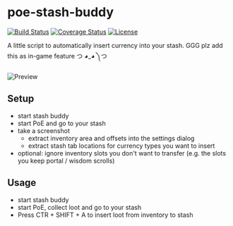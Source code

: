 # poe-stash-buddy

[![Build Status](https://travis-ci.org/casid/poe-stash-buddy.svg?branch=master)](https://travis-ci.org/casid/poe-stash-buddy)
[![Coverage Status](https://coveralls.io/repos/github/casid/poe-stash-buddy/badge.svg?branch=master)](https://coveralls.io/github/casid/poe-stash-buddy?branch=master)
[![License](https://img.shields.io/badge/license-Apache%202.0-blue.svg)](https://raw.githubusercontent.com/casid/poe-stash-buddy/master/LICENSE)

A little script to automatically insert currency into your stash. GGG plz add this as in-game feature つ ◕_◕ ༽つ

![Preview](https://github.com/casid/poe-stash-buddy/raw/master/preview.gif "Preview")

## Setup
- start stash buddy
- start PoE and go to your stash
- take a screenshot
  - extract inventory area and offsets into the settings dialog
  - extract stash tab locations for currency types you want to insert
- optional: ignore inventory slots you don't want to transfer (e.g. the slots you keep portal / wisdom scrolls)

## Usage
- start stash buddy
- start PoE, collect loot and go to your stash
- Press CTR + SHIFT + A to insert loot from inventory to stash
